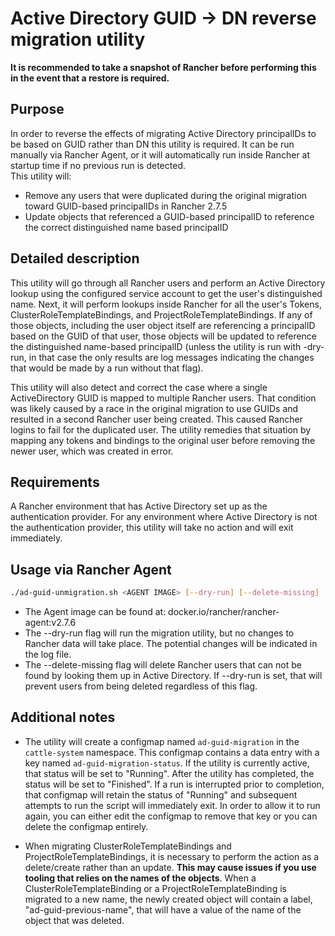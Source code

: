 # Active Directory GUID -> DN reverse migration utility

**It is recommended to take a snapshot of Rancher before performing this in the event that a restore is required.**

## Purpose

In order to reverse the effects of migrating Active Directory principalIDs to be based on GUID rather than DN this
utility is required.  It can be run manually via Rancher Agent, or it will automatically run inside Rancher at startup
time if no previous run is detected.  
This utility will:
* Remove any users that were duplicated during the original migration toward GUID-based principalIDs in Rancher 2.7.5
* Update objects that referenced a GUID-based principalID to reference the correct distinguished name based principalID


## Detailed description

This utility will go through all Rancher users and perform an Active Directory lookup using the configured service account to
get the user's distinguished name.  Next, it will perform lookups inside Rancher for all the user's Tokens,
ClusterRoleTemplateBindings, and ProjectRoleTemplateBindings.  If any of those objects, including the user object
itself are referencing a principalID based on the GUID of that user, those objects will be updated to reference
the distinguished name-based principalID (unless the utility is run with -dry-run, in that case the only results
are log messages indicating the changes that would be made by a run without that flag).

This utility will also detect and correct the case where a single ActiveDirectory GUID is mapped to multiple Rancher
users.  That condition was likely caused by a race in the original migration to use GUIDs and resulted in a second
Rancher user being created.  This caused Rancher logins to fail for the duplicated user.  The utility remedies
that situation by mapping any tokens and bindings to the original user before removing the newer user, which was
created in error.


## Requirements

A Rancher environment that has Active Directory set up as the authentication provider.  For any environment where
Active Directory is not the authentication provider, this utility will take no action and will exit immediately.


## Usage via Rancher Agent

```bash
./ad-guid-unmigration.sh <AGENT IMAGE> [--dry-run] [--delete-missing]
```
*  The Agent image can be found at: docker.io/rancher/rancher-agent:v2.7.6
*  The --dry-run flag will run the migration utility, but no changes to Rancher data will take place.  The potential changes will be indicated in the log file.
*  The --delete-missing flag will delete Rancher users that can not be found by looking them up in Active Directory. If --dry-run is set, that will prevent users from being deleted regardless of this flag.


## Additional notes
*  The utility will create a configmap named `ad-guid-migration` in the `cattle-system` namespace.  This configmap contains
   a data entry with a key named `ad-guid-migration-status`.  If the utility is currently active, that status will be
   set to "Running".  After the utility has completed, the status will be set to "Finished".  If a run is interrupted
   prior to completion, that configmap will retain the status of "Running" and subsequent attempts to run the script will
   immediately exit.  In order to allow it to run again, you can either edit the configmap to remove that key or you can
   delete the configmap entirely.

*  When migrating ClusterRoleTemplateBindings and ProjectRoleTemplateBindings, it is necessary to perform the action
   as a delete/create rather than an update.  **This may cause issues if you use tooling that relies on the names of the objects**.
   When a ClusterRoleTemplateBinding or a ProjectRoleTemplateBinding is migrated to a new name, the newly created object
   will contain a label, "ad-guid-previous-name", that will have a value of the name of the object that was deleted.
